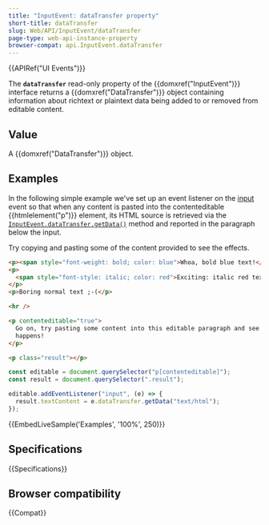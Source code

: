 ```yaml
---
title: "InputEvent: dataTransfer property"
short-title: dataTransfer
slug: Web/API/InputEvent/dataTransfer
page-type: web-api-instance-property
browser-compat: api.InputEvent.dataTransfer
---
```


{{APIRef("UI Events")}}

The **`dataTransfer`** read-only property of the
{{domxref("InputEvent")}} interface returns a {{domxref("DataTransfer")}} object
containing information about richtext or plaintext data being added to or removed from
editable content.

## Value

A {{domxref("DataTransfer")}} object.

## Examples

In the following simple example we've set up an event listener on the [input](/en-US/docs/Web/API/Element/input_event) event so that when any
content is pasted into the contenteditable {{htmlelement("p")}} element, its HTML source
is retrieved via the
[`InputEvent.dataTransfer.getData()`](/en-US/docs/Web/API/DataTransfer/getData)
method and reported in the paragraph below the input.

Try copying and pasting some of the content provided to see the effects.

```html
<p><span style="font-weight: bold; color: blue">Whoa, bold blue text!</span></p>
<p>
  <span style="font-style: italic; color: red">Exciting: italic red text!</span>
</p>
<p>Boring normal text ;-(</p>

<hr />

<p contenteditable="true">
  Go on, try pasting some content into this editable paragraph and see what
  happens!
</p>

<p class="result"></p>
```

```js
const editable = document.querySelector("p[contenteditable]");
const result = document.querySelector(".result");

editable.addEventListener("input", (e) => {
  result.textContent = e.dataTransfer.getData("text/html");
});
```

{{EmbedLiveSample('Examples', '100%', 250)}}

## Specifications

{{Specifications}}

## Browser compatibility

{{Compat}}
